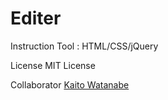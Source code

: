 Editer
======

Instruction Tool : HTML/CSS/jQuery

License
MIT License

Collaborator
[Kaito Watanabe](https://github.com/kaitowatanabe)
